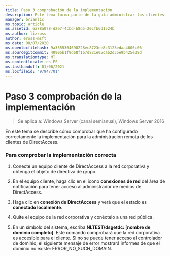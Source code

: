 ```yaml
---
title: Paso 3 comprobación de la implementación
description: Este tema forma parte de la guía administrar los clientes de DirectAccess de forma remota en Windows Server 2016.
manager: brianlic
ms.topic: article
ms.assetid: 6a78a078-d2e7-4cbd-b8d5-20cfb6d1524b
ms.author: lizross
author: eross-msft
ms.date: 08/07/2020
ms.openlocfilehash: 9a3555364690228ec8723ee8c3123edaa4606c06
ms.sourcegitcommit: 40905b1f9d68f1b7d821e05cab2d35e9b425e38d
ms.translationtype: MT
ms.contentlocale: es-ES
ms.lasthandoff: 01/06/2021
ms.locfileid: "97947701"
---
```

# <a name="step-3-verify-the-deployment"></a>Paso 3 comprobación de la implementación

>Se aplica a: Windows Server (canal semianual), Windows Server 2016

En este tema se describe cómo comprobar que ha configurado correctamente la implementación para la administración remota de los clientes de DirectAccess.

### <a name="to-verify-proper-deployment"></a>Para comprobar la implementación correcta

1.  Conecte un equipo cliente de DirectAccess a la red corporativa y obtenga el objeto de directiva de grupo.

2.  En el equipo cliente, haga clic en el icono **conexiones de red** del área de notificación para tener acceso al administrador de medios de DirectAccess.

3.  Haga clic en **conexión de DirectAccess** y verá que el estado es **conectado localmente**.

4.  Quite el equipo de la red corporativa y conéctelo a una red pública.

5.  En un símbolo del sistema, escriba **NLTEST/dsgetdc: [nombre de dominio completo]**. Este comando comprobará que la red corporativa es accesible para el cliente. Si no se puede tener acceso al controlador de dominio, el siguiente mensaje de error mostrará informes de que el dominio no existe: ERROR_NO_SUCH_DOMAIN.



